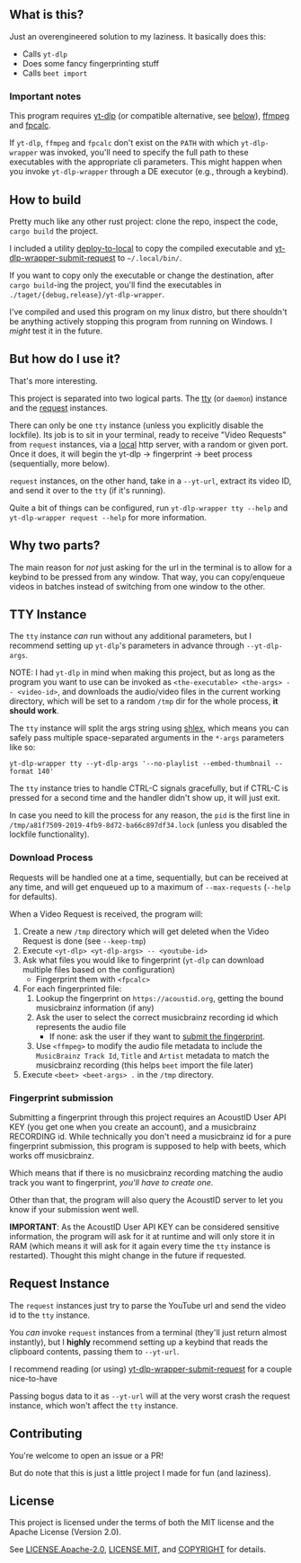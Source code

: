 ## What is this?

Just an overengineered solution to my laziness.
It basically does this:

- Calls `yt-dlp`
- Does some fancy fingerprinting stuff
- Calls `beet import`

### Important notes

This program requires [yt-dlp](https://github.com/yt-dlp/yt-dlp) (or compatible alternative,
see [below](#tty-instance)),
[ffmpeg](https://ffmpeg.org/) and [fpcalc](https://acoustid.org/chromaprint).

If `yt-dlp`, `ffmpeg` and `fpcalc` don't exist on the `PATH` with which `yt-dlp-wrapper` was
invoked, you'll need to specify the full path to these executables with the appropriate cli parameters.
This might happen when you invoke `yt-dlp-wrapper` through a DE executor (e.g., through a keybind).

## How to build

Pretty much like any other rust project: clone the repo, inspect the code, `cargo build` the project.

I included a utility [deploy-to-local](deploy-to-local) to copy the compiled executable
and [yt-dlp-wrapper-submit-request](yt-dlp-wrapper-submit-request) to `~/.local/bin/`.

If you want to copy only the executable or change the destination, after `cargo build`-ing the project, you'll find the
executables in `./taget/{debug,release}/yt-dlp-wrapper`.

I've compiled and used this program on my linux distro, but there shouldn't be
anything actively stopping this program from running on Windows.
I _might_ test it in the future.

## But how do I use it?

That's more interesting.

This project is separated into two logical parts.
The [tty](#tty-instance) (or `daemon`) instance and the [request](#request-instance) instances.

There can only be one `tty` instance (unless you explicitly disable the lockfile).
Its job is to sit in your terminal, ready to receive "Video Requests" from `request` instances,
via a [local](https://en.wikipedia.org/wiki/Localhost) http server, with a random or given port.
Once it does, it will begin the yt-dlp → fingerprint → beet process (sequentially, more below).

`request` instances, on the other hand, take in a `--yt-url`, extract its video ID, and send it over to the `tty`
(if it's running).

Quite a bit of things can be configured, run `yt-dlp-wrapper tty --help` and `yt-dlp-wrapper request --help` for more
information.

## Why two parts?

The main reason for _not_ just asking for the url in the terminal is to allow for a keybind to be pressed
from any window.
That way, you can copy/enqueue videos in batches instead of switching from one window to the other.

## TTY Instance

The `tty` instance _can_ run without any additional parameters, but I recommend setting up `yt-dlp`'s parameters in
advance through `--yt-dlp-args`.

NOTE: I had `yt-dlp` in mind when making this project, but as long as the program you want to use can be invoked as
`<the-executable> <the-args> -- <video-id>`, and downloads the audio/video files
in the current working directory, which will be set to a random `/tmp` dir for the whole process, **it should work**.

The `tty` instance will split the args string using [shlex](https://crates.io/crates/shlex), which means you can
safely pass multiple space-separated arguments in the `*-args` parameters like so:

```shell
yt-dlp-wrapper tty --yt-dlp-args '--no-playlist --embed-thumbnail --format 140'
```

The `tty` instance tries to handle CTRL-C signals gracefully, but if CTRL-C is pressed for a second time and the handler
didn't show up, it will just exit.

In case you need to kill the process for any reason, the `pid` is the first line in
`/tmp/a81f7509-2019-4fb9-8d72-ba66c897df34.lock` (unless you disabled the lockfile functionality).

### Download Process

Requests will be handled one at a time, sequentially, but can be received at any time, and will get enqueued up to a
maximum of `--max-requests` (`--help` for defaults).

When a Video Request is received, the program will:

1. Create a new `/tmp` directory which will get deleted when the Video Request is done (see `--keep-tmp`)
2. Execute `<yt-dlp> <yt-dlp-args> -- <youtube-id>`
3. Ask what files you would like to fingerprint (`yt-dlp` can download multiple files based on the configuration)
    - Fingerprint them with `<fpcalc>`
4. For each fingerprinted file:
    1. Lookup the fingerprint on `https://acoustid.org`, getting the bound musicbrainz information (if any)
    2. Ask the user to select the correct musicbrainz recording id which represents the audio file
        - If none: ask the user if they want to [submit the fingerprint](#fingerprint-submission).
    3. Use `<ffmpeg>` to modify the audio file metadata to include the `MusicBrainz Track Id`, `Title` and
       `Artist` metadata to match the musicbrainz recording (this helps `beet` import the file later)
5. Execute `<beet> <beet-args> .` in the `/tmp` directory.

### Fingerprint submission

Submitting a fingerprint through this project requires an AcoustID User API KEY (you get one when you create an
account),
and a musicbrainz RECORDING id.
While technically you don't need a musicbrainz id for a pure fingerprint submission,
this program is supposed to help with beets, which works off musicbrainz.

Which means that if there is no musicbrainz recording matching the audio track
you want to fingerprint, _you'll have to create one_.

Other than that, the program will also query the AcoustID server to let you know if your submission went well.

**IMPORTANT**: As the AcoustID User API KEY can be considered sensitive information, the program will ask for it at
runtime and will only store it in RAM (which means it will ask for it again every time the `tty` instance is restarted).
Thought this might change in the future if requested.

## Request Instance

The `request` instances just try to parse the YouTube url and send the video id to the `tty` instance.

You _can_ invoke `request` instances from a terminal (they'll just return almost instantly), but I **highly** recommend
setting up a keybind that reads the clipboard contents, passing them to `--yt-url`.

I recommend reading (or using) [yt-dlp-wrapper-submit-request](yt-dlp-wrapper-submit-request) for a couple nice-to-have

Passing bogus data to it as `--yt-url` will at the very worst crash the request instance, which won't affect the `tty`
instance.

## Contributing

You're welcome to open an issue or a PR!

But do note that this is just a little project I made for fun (and laziness).

## License

This project is licensed under the terms of both the MIT license and the Apache License (Version 2.0).

See [LICENSE.Apache-2.0](LICENSE.Apache-2.0), [LICENSE.MIT](LICENSE.MIT), and [COPYRIGHT](COPYRIGHT) for details.
